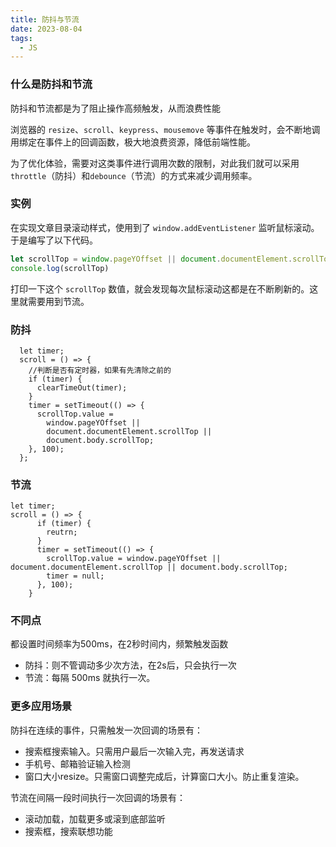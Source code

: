 ```yaml
---
title: 防抖与节流
date: 2023-08-04
tags:
  - JS
---
```


### 什么是防抖和节流

防抖和节流都是为了阻止操作高频触发，从而浪费性能

浏览器的 `resize`、`scroll`、`keypress`、`mousemove` 等事件在触发时，会不断地调用绑定在事件上的回调函数，极大地浪费资源，降低前端性能。

为了优化体验，需要对这类事件进行调用次数的限制，对此我们就可以采用`throttle`（防抖）和`debounce`（节流）的方式来减少调用频率。

### 实例

在实现文章目录滚动样式，使用到了 `window.addEventListener` 监听鼠标滚动。于是编写了以下代码。

```js
let scrollTop = window.pageYOffset || document.documentElement.scrollTop || document.body.scrollTop
console.log(scrollTop)
```

打印一下这个 `scrollTop` 数值，就会发现每次鼠标滚动这都是在不断刷新的。这里就需要用到节流。

### 防抖

```
  let timer;
  scroll = () => {
    //判断是否有定时器，如果有先清除之前的
    if (timer) {
      clearTimeOut(timer);
    }
    timer = setTimeout(() => {
      scrollTop.value =
        window.pageYOffset ||
        document.documentElement.scrollTop ||
        document.body.scrollTop;
    }, 100);
  };
```

### 节流

```
let timer;
scroll = () => {
      if (timer) {
        reutrn;
      }
      timer = setTimeout(() => {
        scrollTop.value = window.pageYOffset || document.documentElement.scrollTop || document.body.scrollTop;
        timer = null;
      }, 100);
    }
```

### 不同点

都设置时间频率为500ms，在2秒时间内，频繁触发函数

- 防抖：则不管调动多少次方法，在2s后，只会执行一次
- 节流：每隔 500ms 就执行一次。

### 更多应用场景

防抖在连续的事件，只需触发一次回调的场景有：

- 搜索框搜索输入。只需用户最后一次输入完，再发送请求
- 手机号、邮箱验证输入检测
- 窗口大小resize。只需窗口调整完成后，计算窗口大小。防止重复渲染。

节流在间隔一段时间执行一次回调的场景有：

- 滚动加载，加载更多或滚到底部监听
- 搜索框，搜索联想功能

